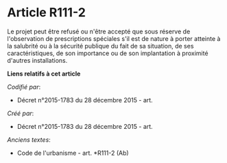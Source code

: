 # Article R111-2

Le projet peut être refusé ou n'être accepté que sous réserve de l'observation de prescriptions spéciales s'il est de nature
à porter atteinte à la salubrité ou à la sécurité publique du fait de sa situation, de ses caractéristiques, de son
importance ou de son implantation à proximité d'autres installations.

**Liens relatifs à cet article**

_Codifié par_:

  - Décret n°2015-1783 du 28 décembre 2015 - art.

_Créé par_:

  - Décret n°2015-1783 du 28 décembre 2015 - art.

_Anciens textes_:

  - Code de l'urbanisme - art. *R111-2 (Ab)
